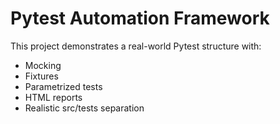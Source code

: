 # Pytest Automation Framework

This project demonstrates a real-world Pytest structure with:
- Mocking
- Fixtures
- Parametrized tests
- HTML reports
- Realistic src/tests separation